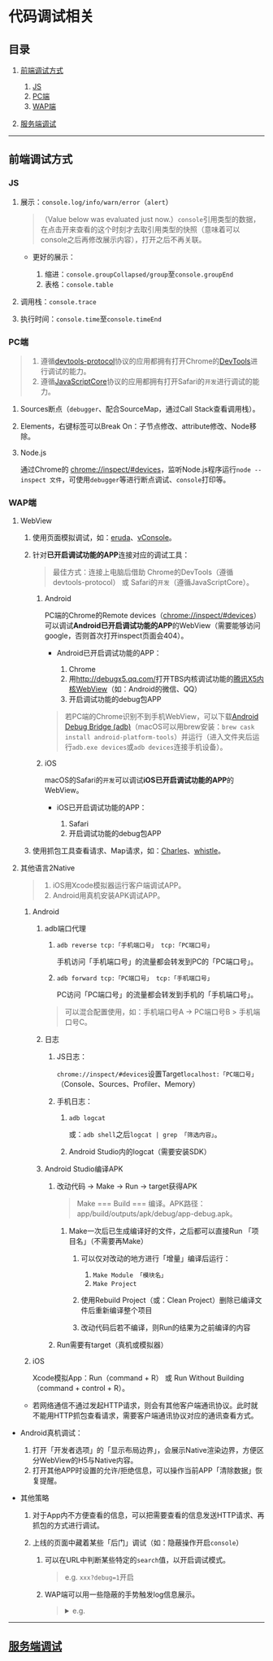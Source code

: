# 代码调试相关

## 目录
1. [前端调试方式](#前端调试方式)

    1. [JS](#js)
    1. [PC端](#pc端)
    1. [WAP端](#wap端)
1. [服务端调试](#服务端调试)

---
## 前端调试方式

### JS
1. 展示：`console.log/info/warn/error`（`alert`）

    >（Value below was evaluated just now.）`console`引用类型的数据，在点击开来查看的这个时刻才去取引用类型的快照（意味着可以console之后再修改展示内容），打开之后不再关联。

    - 更好的展示：

        1. 缩进：`console.groupCollapsed/group`至`console.groupEnd`
        2. 表格：`console.table`
2. 调用栈：`console.trace`
3. 执行时间：`console.time`至`console.timeEnd`

### PC端
>1. 遵循[devtools-protocol](https://github.com/chromedevtools/devtools-protocol)协议的应用都拥有打开Chrome的[DevTools](https://developers.google.com/web/tools/chrome-devtools)进行调试的能力。
>2. 遵循[JavaScriptCore](https://developer.apple.com/documentation/javascriptcore)协议的应用都拥有打开Safari的`开发`进行调试的能力。

1. Sources断点（`debugger`、配合SourceMap，通过Call Stack查看调用栈）。
2. Elements，右键标签可以Break On：子节点修改、attribute修改、Node移除。
3. Node.js

    通过Chrome的 <chrome://inspect/#devices>，监听Node.js程序运行`node --inspect 文件`，可使用`debugger`等进行断点调试、`console`打印等。

### WAP端
1. WebView

    1. 使用页面模拟调试，如：[eruda](https://github.com/liriliri/eruda)、[vConsole](https://github.com/Tencent/vConsole)。
    2. 针对**已开启调试功能的APP**连接对应的调试工具：

        >最佳方式：连接上电脑后借助 Chrome的DevTools（遵循devtools-protocol） 或 Safari的`开发`（遵循JavaScriptCore）。

        1. Android

            PC端的Chrome的Remote devices（<chrome://inspect/#devices>）可以调试**Android已开启调试功能的APP**的WebView（需要能够访问google，否则首次打开inspect页面会404）。

            - Android已开启调试功能的APP：

                1. Chrome
                2. 用<http://debugx5.qq.com/>打开TBS内核调试功能的[腾讯X5内核WebView](https://x5.tencent.com/)（如：Android的微信、QQ）
                3. 开启调试功能的debug包APP

            >若PC端的Chrome识别不到手机WebView，可以下载[Android Debug Bridge (adb)](https://developer.android.google.cn/studio/releases/platform-tools.html?hl=zh-cn#downloads)（macOS可以用brew安装：`brew cask install android-platform-tools`）并运行（进入文件夹后运行`adb.exe devices`或`adb devices`连接手机设备）。
        2. iOS

            macOS的Safari的`开发`可以调试**iOS已开启调试功能的APP**的WebView。

            - iOS已开启调试功能的APP：

                1. Safari
                2. 开启调试功能的debug包APP
    3. 使用抓包工具查看请求、Map请求，如：[Charles](https://github.com/realgeoffrey/knowledge/blob/master/工具使用/Charles使用/README.md#charles使用)、[whistle](https://github.com/realgeoffrey/knowledge/blob/master/工具使用/whistle使用/README.md#whistle使用)。
2. 其他语言2Native

    >1. iOS用Xcode模拟器运行客户端调试APP。
    >2. Android用真机安装APK调试APP。

    1. Android

        1. adb端口代理

            1. `adb reverse tcp:「手机端口号」 tcp:「PC端口号」`

                手机访问「手机端口号」的流量都会转发到PC的「PC端口号」。
            2. `adb forward tcp:「PC端口号」 tcp:「手机端口号」`

                PC访问「PC端口号」的流量都会转发到手机的「手机端口号」。

            >可以混合配置使用，如：手机端口号A -> PC端口号B > 手机端口号C。
        2. 日志

            1. JS日志：

                `chrome://inspect/#devices`设置Target`localhost:「PC端口号」`（Console、Sources、Profiler、Memory）
            2. 手机日志：

                1. `adb logcat`

                    或：`adb shell`之后`logcat | grep 「筛选内容」`。
                2. Android Studio内的logcat（需要安装SDK）
        3. Android Studio编译APK

            1. 改动代码 -> Make -> Run -> target获得APK

                >Make === Build === 编译。APK路径：app/build/outputs/apk/debug/app-debug.apk。

                1. Make一次后已生成编译好的文件，之后都可以直接Run 「项目名」（不需要再Make）

                    1. 可以仅对改动的地方进行「增量」编译后运行：

                        1. `Make Module 「模块名」`
                        2. `Make Project`
                    2. 使用Rebuild Project（或：Clean Project）删除已编译文件后重新编译整个项目
                    3. 改动代码后若不编译，则Run的结果为之前编译的内容
            2. Run需要有target（真机或模拟器）
    2. iOS

        Xcode模拟App：Run（command + R） 或 Run Without Building（command + control + R）。

    - 若网络通信不通过发起HTTP请求，则会有其他客户端通讯协议。此时就不能用HTTP抓包查看请求，需要客户端通讯协议对应的通讯查看方式。

- Android真机调试：

    1. 打开「开发者选项」的「显示布局边界」，会展示Native渲染边界，方便区分WebView的H5与Native内容。
    2. 打开其他APP时设置的允许/拒绝信息，可以操作当前APP「清除数据」恢复提醒。

- 其他策略

    1. 对于App内不方便查看的信息，可以把需要查看的信息发送HTTP请求、再抓包的方式进行调试。
    2. 上线的页面中藏着某些「后门」调试（如：隐蔽操作开启`console`）

        1. 可以在URL中判断某些特定的`search`值，以开启调试模式。

            >e.g. `xxx?debug=1`开启
        2. WAP端可以用一些隐蔽的手势触发log信息展示。

            ><details>
            ><summary>e.g.</summary>
            >
            >```javascript
            >let consolelogId = 0
            >
            >function wapConsole () {
            >  if (event.touches.length >= 4) {    // 4个触发点以上
            >    consolelogId += 1
            >
            >    if (consolelogId >= 2) {    // 2次以上触发
            >      // 展示隐藏的调试信息
            >      const newScript = document.createElement('script')
            >      const appendPlace = document.getElementsByTagName('body')[0] || document.getElementsByTagName('head')[0]
            >
            >      newScript.onload = function () { // 只能保证加载完成，但不能判断是否执行
            >        eruda.init()   // new VConsole()
            >        newScript.onload = null
            >      }
            >
            >      // onerror表示加载失败
            >
            >      newScript.src = '//unpkg.com/eruda'    // '//unpkg.com/vconsole'
            >
            >      appendPlace.appendChild(newScript)
            >
            >      document.removeEventListener('touchstart', wapConsole, false)
            >    }
            >  }
            >}
            >
            >document.addEventListener('touchstart', wapConsole, false)
            >```
            ></details>

---
## [服务端调试](https://github.com/realgeoffrey/knowledge/blob/master/网站前端/服务端相关/README.md#接口错误排查)

